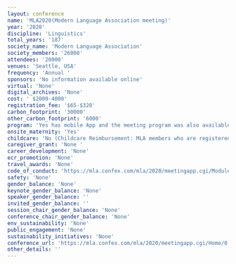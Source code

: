 ```yaml
---
layout: conference 
name: 'MLA2020(Modern Language Association meeting)'
year: '2020'
discipline: 'Linguistics'
total_years: '187'
society_name: 'Modern Language Association'
society_members: '26000'
attendees: '20000'
venues: 'Seattle, USA'
frequency: 'Annual '
sponsors: 'No information available online'
virtual: 'None'
digital_archives: 'None'
cost: ' $2000-4000'
registration_fee: '$65-$320'
carbon_footprint: '30000'
other_carbon_footprint: '6000'
program: 'Yes has mobile App and the meeting program was also available online.'
onsite_maternity: 'Yes'
childcare: 'No (Childcare Reimbursement: MLA members who are registered for the con­vention and use childcare services provided by one of the convention hotels or another service are eligible for reimbursement (up to $400). '
caregiver_grant: 'None '
career_development: 'None'
ecr_promotion: 'None'
travel_awards: 'None'
code_of_conduct: 'https://mla.confex.com/mla/2020/meetingapp.cgi/ModuleMeetingInfo/Appropriatepercent20Conductpercent20atpercent20thepercent20MLApercent20Annualpercent20Convention'
safety: 'None'
gender_balance: 'None'
keynote_gender_balance: 'None'
speaker_gender_balance: ''
invited_gender_balance: ''
session_chair_gender_balance: 'None'
conference_chair_gender_balance: 'None'
env_sustainability: 'None'
public_engagement: 'None'
sustainability_initiatives: 'None'
conference_url: 'https://mla.confex.com/mla/2020/meetingapp.cgi/Home/0'
other_details: ''
---
```

